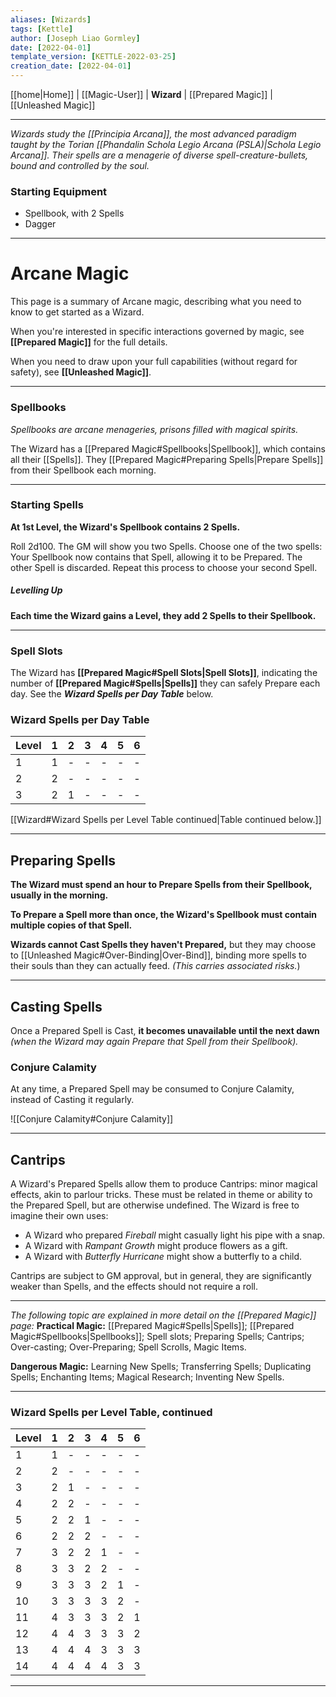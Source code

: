 ```yaml
---
aliases: [Wizards]
tags: [Kettle]
author: [Joseph Liao Gormley]
date: [2022-04-01]
template_version: [KETTLE-2022-03-25]
creation_date: [2022-04-01]
---
```

[[home|Home]] | [[Magic-User]] | **Wizard** | [[Prepared Magic]] | [[Unleashed Magic]]
___
*Wizards study the [[Principia Arcana]], the most advanced paradigm taught by the Torian [[Phandalin Schola Legio Arcana (PSLA)|Schola Legio Arcana]]. Their spells are a menagerie of diverse spell-creature-bullets, bound and controlled by the soul.*

### Starting Equipment
- Spellbook, with 2 Spells
- Dagger
___
# Arcane Magic
This page is a summary of Arcane magic, describing what you need to know to get started as a Wizard.

When you're interested in specific interactions governed by magic, see **[[Prepared Magic]]** for the full details.

When you need to draw upon your full capabilities (without regard for safety), see **[[Unleashed Magic]]**.


___
### Spellbooks
*Spellbooks are arcane menageries, prisons filled with magical spirits.*

The Wizard has a [[Prepared Magic#Spellbooks|Spellbook]], which contains all their [[Spells]]. They [[Prepared Magic#Preparing Spells|Prepare Spells]] from their Spellbook each morning.
___
### Starting Spells
**At 1st Level, the Wizard's Spellbook contains 2 Spells.**

Roll 2d100. The GM will show you two Spells. Choose one of the two spells: Your Spellbook now contains that Spell, allowing it to be Prepared. The other Spell is discarded. Repeat this process to choose your second Spell.

##### Levelling Up
**Each time the Wizard gains a Level, they add 2 Spells to their Spellbook.**
___
### Spell Slots
<!-- *How many spell-creatures can you feed with your soul-energy?*-->
The Wizard has **[[Prepared Magic#Spell Slots|Spell Slots]]**, indicating the number of **[[Prepared Magic#Spells|Spells]]** they can safely Prepare each day. See the ***Wizard Spells per Day Table*** below.

### Wizard Spells per Day Table

| Level | 1   | 2   | 3   | 4   | 5   | 6   |
| ----- | --- | --- | --- | --- | --- | --- |
| 1     | 1   | -   | -   | -   | -   | -   |
| 2     | 2   | -   | -   | -   | -   | -   |
| 3     | 2   | 1   | -   | -   | -   | -   |

[[Wizard#Wizard Spells per Level Table continued|Table continued below.]]


___
## Preparing Spells
**The Wizard must spend an hour to Prepare Spells from their Spellbook, usually in the morning.**

**To Prepare a Spell more than once, the Wizard's Spellbook must contain multiple copies of that Spell.**

**Wizards cannot Cast Spells they haven't Prepared,** but they may choose to [[Unleashed Magic#Over-Binding|Over-Bind]], binding more spells to their souls than they can actually feed. *(This carries associated risks.*)

___
## Casting Spells
Once a Prepared Spell is Cast, **it becomes unavailable until the next dawn** *(when the Wizard may again Prepare that Spell from their Spellbook).*

### Conjure Calamity
At any time, a Prepared Spell may be consumed to Conjure Calamity, instead of Casting it regularly.

![[Conjure Calamity#Conjure Calamity]]


___
## Cantrips
<!-- ##### *Parlour tricks.* -->
<!--The Wizard may benefit from minor magical effects related to the spells they have prepared, without actually expelling the spell *(i.e. casually lighting a pipe while Fireball is prepared).*-->

A Wizard's Prepared Spells allow them to produce Cantrips: minor magical effects, akin to parlour tricks. These must be related in theme or ability to the Prepared Spell, but are otherwise undefined. The Wizard is free to imagine their own uses:
- A Wizard who prepared *Fireball* might casually light his pipe with a snap. 
- A Wizard with *Rampant Growth* might produce flowers as a gift.
- A Wizard with *Butterfly Hurricane* might show a butterfly to a child.

Cantrips are subject to GM approval, but in general, they are significantly weaker than Spells, and the effects should not require a roll.
<!--%*, indicating how many spell-creatures they can safely feed soul-energy. %Start with 2 rolled, then choose 1 at first level.*-->
<!--*temporarily binding the spell-creatures to their brains.*-->
<!-- - % Multiple copies of a spell are required for the wizard to prepare a spell more than once. *(If your spellbook only contains one Light spell-creature, you cannot cast it twice.)*-->

___
*The following topic are explained in more detail on the [[Prepared Magic]] page:*
**Practical Magic:** [[Prepared Magic#Spells|Spells]]; [[Prepared Magic#Spellbooks|Spellbooks]]; Spell slots; Preparing Spells; Cantrips; Over-casting; Over-Preparing; Spell Scrolls, Magic Items.

**Dangerous Magic:** Learning New Spells; Transferring Spells; Duplicating Spells; Enchanting Items; Magical Research; Inventing New Spells.
___
### Wizard Spells per Level Table, continued

| Level | 1   | 2   | 3   | 4   | 5   | 6   |
| ----- | --- | --- | --- | --- | --- | --- |
| 1     | 1   | -   | -   | -   | -   | -   |
| 2     | 2   | -   | -   | -   | -   | -   |
| 3     | 2   | 1   | -   | -   | -   | -   |
| 4     | 2   | 2   | -   | -   | -   | -   |
| 5     | 2   | 2   | 1   | -   | -   | -   |
| 6     | 2   | 2   | 2   | -   | -   | -   |
| 7     | 3   | 2   | 2   | 1   | -   | -   |
| 8     | 3   | 3   | 2   | 2   | -   | -   |
| 9     | 3   | 3   | 3   | 2   | 1   | -   |
| 10    | 3   | 3   | 3   | 3   | 2   | -   |
| 11    | 4   | 3   | 3   | 3   | 2   | 1   |
| 12    | 4   | 4   | 3   | 3   | 3   | 2   |
| 13    | 4   | 4   | 4   | 3   | 3   | 3   |
| 14    | 4   | 4   | 4   | 4   | 3   | 3   |

___
